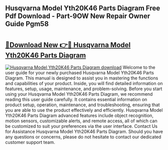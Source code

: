 ## Husqvarna Model Yth20K46 Parts Diagram Free Pdf Download - Part-9OW New Repair Owner Guide Pgm58

# <h2><a href="http://dfifq4.blite.top/?on=Husqvarna+Model+Yth20K46+Parts+Diagram">🔗Download New 👉🔴 Husqvarna Model Yth20K46 Parts Diagram</a></h2>

[![Husqvarna Model Yth20K46 Parts Diagram download](https://i.imgur.com/lujVjoI.png)](http://dfifq4.blite.top/?on=Husqvarna+Model+Yth20K46+Parts+Diagram)
Welcome to the user guide for your newly purchased Husqvarna Model Yth20K46 Parts Diagram. This manual is designed to assist you in mastering the functions and capabilities of your product. Inside, you will find detailed information on features, setup, usage, maintenance, and problem-solving. Before you start using your Husqvarna Model Yth20K46 Parts Diagram, we recommend reading this user guide carefully. It contains essential information on product setup, operation, maintenance, and troubleshooting, ensuring that you are able to use the product effectively and efficiently. Husqvarna Model Yth20K46 Parts Diagram advanced features include object recognition, motion sensors, customizable alerts, and remote access, all of which can be customized to suit your preferences via the user interface. Contact Us for Assistance Husqvarna Model Yth20K46 Parts Diagram. Should you have any questions or concerns, please do not hesitate to contact our dedicated customer support team.
